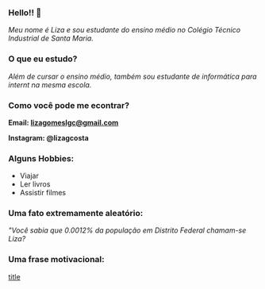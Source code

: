 ###  Hello!! 👋

*Meu nome é Liza e sou estudante do ensino médio no Colégio Técnico Industrial de Santa Maria.*

### O que eu estudo?
*Além de cursar o ensino médio, também sou estudante de informática para internt na mesma escola.* 


### Como você pode me econtrar? 

**Email: lizagomeslgc@gmail.com**

**Instagram: @lizagcosta** 

### Alguns Hobbies:
- Viajar 
- Ler livros
-  Assistir filmes 


### Uma fato extremamente aleatório:

*"Você sabia que 0.0012% da população em Distrito Federal chamam-se Liza?* 

### Uma frase motivacional:
[title](https://https://www.pensador.com/frase/NjY5NjM5)
